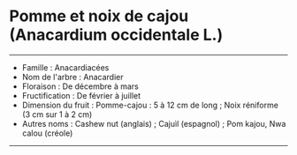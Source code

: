 # Pomme et noix de cajou (Anacardium occidentale L.)

---

- Famille : Anacardiacées
- Nom de l'arbre : Anacardier
- Floraison : De décembre à mars
- Fructification : De février à juillet
- Dimension du fruit : Pomme-cajou : 5 à 12 cm de long ; Noix réniforme (3 cm sur 1 à 2 cm)
- Autres noms : Cashew nut (anglais) ; Cajuìl (espagnol) ; Pom kajou, Nwa calou (créole)

---
